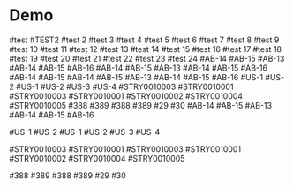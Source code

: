 # Demo
#test
#TEST2
#test 2
#test 3
#test 4
#test 5
#test 6
#test 7
#test 8
#test 9
#test 10
#test 11
#test 12
#test 13
#test 14
#test 15
#test 16
#test 17
#test 18
#test 19
#test 20
#test 21
#test 22
#test 23
#test 24
#AB-14 #AB-15 
#AB-13 #AB-14 #AB-15 #AB-16 
#AB-14 #AB-15 #AB-13 #AB-14 #AB-15 #AB-16
#AB-14 #AB-15
#AB-14 #AB-15 #AB-13 #AB-14 #AB-15 #AB-16
#US-1 #US-2
#US-1 #US-2 #US-3 #US-4
#STRY0010003 #STRY0010001 
#STRY0010003 #STRY0010001	#STRY0010002 #STRY0010004 #STRY0010005 
#388 #389
#388 #389 #29 #30
#AB-14 #AB-15 
#AB-13 #AB-14 #AB-15 #AB-16 

#US-1 #US-2
#US-1 #US-2 #US-3 #US-4

#STRY0010003 #STRY0010001 
#STRY0010003 #STRY0010001	#STRY0010002 #STRY0010004 #STRY0010005 

#388 #389
#388 #389 #29 #30
